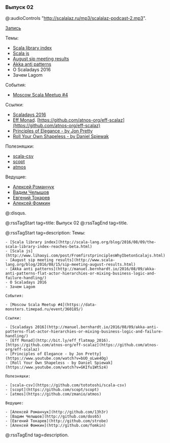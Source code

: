 ### Выпуск 02

@:audioControls "http://scalalaz.ru/mp3/scalalaz-podcast-2.mp3".

[Запись](http://scalalaz.ru/mp3/scalalaz-podcast-2.mp3)

Темы:

- [Scala library index](http://scala-lang.org/blog/2016/08/09/the-scala-library-index-reaches-beta.html)
- [Scala js](http://www.lihaoyi.com/post/FromfirstprinciplesWhyIbetonScalajs.html)
- [August sip meeting results](http://www.scala-lang.org/blog/2016/08/15/sip-meeting-august-results.html)
- [Akka anti patterns](http://manuel.bernhardt.io/2016/08/09/akka-anti-patterns-flat-actor-hierarchies-or-mixing-business-logic-and-failure-handling/)
- О Scaladays 2016
- Зачем Lagom

События:

- [Moscow Scala Meetup #4](https://data-monsters.timepad.ru/event/360185/)

Ссылки:

- [Scaladays 2016](http://manuel.bernhardt.io/2016/08/09/akka-anti-patterns-flat-actor-hierarchies-or-mixing-business-logic-and-failure-handling/)
- [Eff Monad](http://bit.ly/eff_flatmap_2016). [https://github.com/atnos-org/eff-scalaz](https://github.com/atnos-org/eff-scalaz)
- [Principles of Elegance - by Jon Pretty](https://www.youtube.com/watch?v=bUO_oLwe4Og)
- [Roll Your Own Shapeless - by Daniel Spiewak](https://www.youtube.com/watch?v=GKIfu1WtSz4)

Полезняшки:

- [scala-csv](https://github.com/tototoshi/scala-csv)
- [scopt](https://github.com/scopt/scopt)
- [atmos](https://github.com/zmanio/atmos)

Ведущие:

- [Алексей Романчук](http://github.com/13h3r)
- [Вадим Челышов](http://github.com/dos65)
- [Евгений Токарев](http://github.com/strobe)
- [Алексей Фомкин](http://github.com/fomkin)

@:disqus.

@:rssTagStart tag=title:
    Выпуск 02
@:rssTagEnd tag=title.

@:rssTagStart tag=description:
    Темы:

    - [Scala library index](http://scala-lang.org/blog/2016/08/09/the-scala-library-index-reaches-beta.html)
    - [Scala js](http://www.lihaoyi.com/post/FromfirstprinciplesWhyIbetonScalajs.html)
    - [August sip meeting results](http://www.scala-lang.org/blog/2016/08/15/sip-meeting-august-results.html)
    - [Akka anti patterns](http://manuel.bernhardt.io/2016/08/09/akka-anti-patterns-flat-actor-hierarchies-or-mixing-business-logic-and-failure-handling/)
    - О Scaladays 2016
    - Зачем Lagom

    События:

    - [Moscow Scala Meetup #4](https://data-monsters.timepad.ru/event/360185/)

    Ссылки:

    - [Scaladays 2016](http://manuel.bernhardt.io/2016/08/09/akka-anti-patterns-flat-actor-hierarchies-or-mixing-business-logic-and-failure-handling/)
    - [Eff Monad](http://bit.ly/eff_flatmap_2016). [https://github.com/atnos-org/eff-scalaz](https://github.com/atnos-org/eff-scalaz)
    - [Principles of Elegance - by Jon Pretty](https://www.youtube.com/watch?v=bUO_oLwe4Og)
    - [Roll Your Own Shapeless - by Daniel Spiewak](https://www.youtube.com/watch?v=GKIfu1WtSz4)

    Полезняшки:

    - [scala-csv](https://github.com/tototoshi/scala-csv)
    - [scopt](https://github.com/scopt/scopt)
    - [atmos](https://github.com/zmanio/atmos)

    Ведущие:

    - [Алексей Романчук](http://github.com/13h3r)
    - [Вадим Челышов](http://github.com/dos65)
    - [Евгений Токарев](http://github.com/strobe)
    - [Алексей Фомкин](http://github.com/fomkin)

@:rssTagEnd tag=description.









